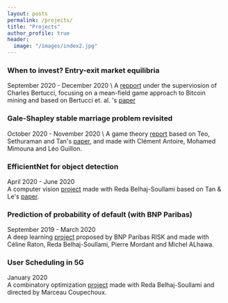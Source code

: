 ```yaml
---
layout: posts
permalink: /projects/
title: "Projects"
author_profile: true
header:
  image: "/images/index2.jpg"
---
```


### When to invest? Entry-exit market equilibria
September 2020 - December 2020 \\
A [repport](https://github.com/AmineRabhi/AmineRabhi.github.io/raw/master/EA_Repport_English.pdf) under the superviosion of Charles Bertucci, focusing on a mean-field game approach to Bitcoin mining and based on Bertucci et. al. 's [paper](https://arxiv.org/abs/2004.08167)

### Gale-Shapley stable marriage problem revisited
October 2020 - November 2020 \\
A game theory [report](https://github.com/AmineRabhi/Gale-Shapley-revisited) based on Teo, Sethuraman and Tan's [paper](http://www.columbia.edu/~js1353/pubs/tst-ms01.pdf), and made with Clément Antoire, Mohamed Mimouna and Léo Guillon.

### EfficientNet for object detection
April 2020 - June 2020  
A computer vision [project](https://github.com/redabelhaj/efficientnet) made with Reda Belhaj-Soullami based on Tan & Le's [paper](https://arxiv.org/abs/1905.11946).

### Prediction of probability of default (with BNP Paribas)
September 2019 - March 2020  
A deep learning [project](https://github.com/AmineRabhi/AmineRabhi.github.io/raw/master/Rapport_PSC_Anglais%20(1).pdf) proposed by BNP Paribas RISK and made with Céline Raton, Reda Belhaj-Soullami, Pierre Mordant and Michel ALhawa.

### User Scheduling in 5G
January 2020  
A combinatory optimization [project](https://github.com/AmineRabhi/User-Scheduling-in-5G) made with Reda Belhaj-Soullami and directed by Marceau Coupechoux. 

